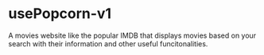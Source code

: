 # usePopcorn-v1

A movies website like the popular IMDB that displays movies based on your search with their information and other useful funcitonalities.
